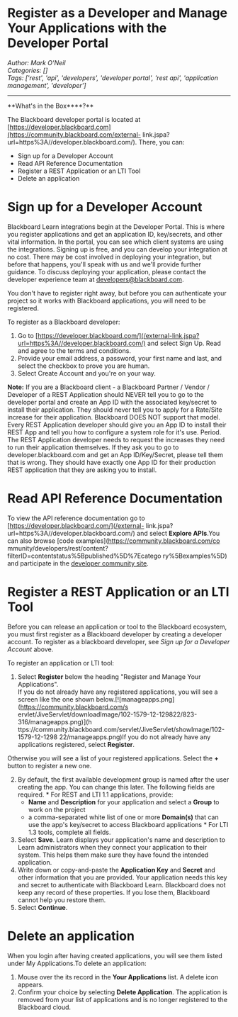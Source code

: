 # Register as a Developer and Manage Your Applications with the Developer Portal
*Author: Mark O'Neil*  
*Categories: []*  
*Tags: ['rest', 'api', 'developers', 'developer portal', 'rest api', 'application management', 'developer']*  
<hr />
**What's in the Box****?**

The Blackboard developer portal is located at
[https://developer.blackboard.com](https://community.blackboard.com/external-
link.jspa?url=https%3A//developer.blackboard.com/). There, you can:

  * Sign up for a Developer Account
  * Read API Reference Documentation
  * Register a REST Application or an LTI Tool
  * Delete an application

# Sign up for a Developer Account

Blackboard Learn integrations begin at the Developer Portal. This is where you
register applications and get an application ID, key/secrets, and other vital
information. In the portal, you can see which client systems are using the
integrations. Signing up is free, and you can develop your integration at no
cost. There may be cost involved in deploying your integration, but before
that happens, you'll speak with us and we'll provide further guidance. To
discuss deploying your application, please contact the developer experience
team at [developers@blackboard.com](mailto:developers@blackboard.com).

You don't have to register right away, but before you can authenticate your
project so it works with Blackboard applications, you will need to be
registered.

To register as a Blackboard developer:

  1. Go to [https://developer.blackboard.com/](/external-link.jspa?url=https%3A//developer.blackboard.com/) and select Sign Up. Read and agree to the terms and conditions.
  2. Provide your email address, a password, your first name and last, and select the checkbox to prove you are human.
  3. Select Create Account and you're on your way.

**Note:** If you are a Blackboard client - a Blackboard Partner / Vendor / Developer of a REST Application should NEVER tell you to go to the developer portal and create an App ID with the associated key/secret to install their application. They should never tell you to apply for a Rate/Site increase for their application. Blackboard DOES NOT support that model. Every REST Application developer should give you an App ID to install their REST App and tell you how to configure a system role for it's use. Period. The REST Application developer needs to request the increases they need to run their application themselves. If they ask you to go to developer.blackboard.com and get an App ID/Key/Secret, please tell them that is wrong. They should have exactly one App ID for their production REST application that they are asking you to install.

# Read API Reference Documentation

To view the API reference documentation go to
[https://developer.blackboard.com/](/external-
link.jspa?url=https%3A//developer.blackboard.com/) and select **Explore
APIs**.You can also browse [code examples](https://community.blackboard.com/co
mmunity/developers/rest/content?filterID=contentstatus%5Bpublished%5D%7Ecatego
ry%5Bexamples%5D) and participate in the [developer community
site](https://community.blackboard.com/community/developers).

# Register a REST Application or an LTI Tool

Before you can release an application or tool to the Blackboard ecosystem, you
must first register as a Blackboard developer by creating a developer account.
To register as a blackboard developer, see _Sign up for a Developer Account_
above.

To register an application or LTI tool:

  1. Select **Register** below the heading "Register and Manage Your Applications".  
If you do not already have any registered applications, you will see a screen
like the one shown below.[![manageapps.png](https://community.blackboard.com/s
ervlet/JiveServlet/downloadImage/102-1579-12-129822/823-316/manageapps.png)](h
ttps://community.blackboard.com/servlet/JiveServlet/showImage/102-1579-12-1298
22/manageapps.png)If you do not already have any applications registered,
select **Register**.

Otherwise you will see a list of your registered applications. Select the
**+** button to register a new one.

  2. By default, the first available development group is named after the user creating the app. You can change this later. The following fields are required.
    * For REST and LTI 1.1 applications, provide:
      * **Name** and **Description** for your application and select a **Group** to work on the project
      * a comma-separated white list of one or more **Domain(s)** that can use the app's key/secret to access Blackboard applications
    * For LTI 1.3 tools, complete all fields.
  3. Select **Save**. Learn displays your application's name and description to Learn administrators when they connect your application to their system. This helps them make sure they have found the intended application.
  4. Write down or copy-and-paste the **Application Key** and **Secret** and other information that you are provided. Your application needs this key and secret to authenticate with Blackboard Learn. Blackboard does not keep any record of these properties. If you lose them, Blackboard cannot help you restore them.
  5. Select **Continue**.

# Delete an application

When you login after having created applications, you will see them listed
under My Applications.To delete an application:

  1. Mouse over the its record in the **Your Applications** list. A delete icon appears.
  2. Confirm your choice by selecting **Delete Application**. The application is removed from your list of applications and is no longer registered to the Blackboard cloud.


